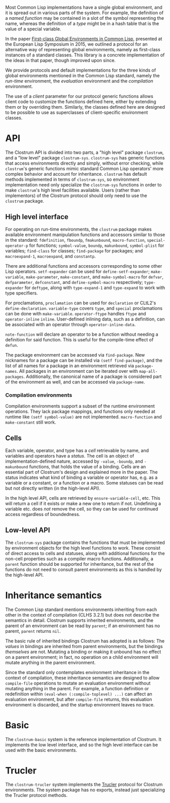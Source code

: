 Most Common Lisp implementations have a single global environment, and
it is spread out in various parts of the system.  For example, the
definition of a *named function* may be contained in a slot of the
symbol representing the name, whereas the definition of a *type* might
be in a hash table that is the value of a special variable.

In the paper [First-class Global Environments in Common
Lisp](http://metamodular.com/SICL/environments.pdf),
presented at the European Lisp Symposium in 2015, we outlined a
protocol for an alternative way of representing global environments,
namely as first-class instances of a standard classes.  This library
is a concrete implementation of the ideas in that paper, though
improved upon since.

We provide protocols and default implementations for the three kinds
of global environments mentioned in the Common Lisp standard, namely
the *run-time* environment, the *evaluation* environment and the
*compilation* environment.

The use of a *client* parameter for our protocol generic functions
allows client code to customize the functions defined here, either by
extending them or by overriding them.  Similarly, the classes defined
here are designed to be possible to use as superclasses of
client-specific environment classes.

# API

The Clostrum API is divided into two parts, a "high level" package `clostrum`, and a "low level" package `clostrum-sys`. `clostrum-sys` has generic functions that access environments directly and simply, without error checking, while `clostrum`'s generic functions mimic standard Common Lisp operators' more complex behavior and account for inheritance. `clostrum` has default methods implemented in terms of `clostrum-sys`, so environment implementation need only specialize the `clostrum-sys` functions in order to make `clostrum`'s high level facilities available. Users (rather than implementors) of the Clostrum protocol should only need to use the `clostrum` package.

## High level interface

For operating on run-time environments, the `clostrum` package makes available environment manipulation functions and accessors similar to those in the standard: `fdefinition`, `fboundp`, `fmakunbound`, `macro-function`, `special-operator-p` for functions; `symbol-value`, `boundp`, `makunbound`, `symbol-plist` for variables; `find-class` for classes; `find-package` for packages; and `macroexpand-1`, `macroexpand`, and `constantp`.

There are additional functions and accessors corresponding to some other Lisp operators. `setf-expander` can be used for `define-setf-expander`; `make-variable`, `make-parameter`, `make-constant`, and `make-symbol-macro` for `defvar`, `defparameter`, `defconstant`, and `define-symbol-macro` respectively; `type-expander` for `deftype`, along with `type-expand-1` and `type-expand` to work with type specifiers.

For proclamations, `proclamation` can be used for `declaration` or CLtL2's `define-declaration`. `variable-type` covers `type`, and `special` proclamations can be done with `make-variable`. `operator-ftype` handles `ftype` and `operator-inline` `inline`. User-defined inlining data, such as a definition, can be associated with an operator through `operator-inline-data`.

`note-function` will declare an operator to be a function without needing a definition for said function. This is useful for the compile-time effect of `defun`.

The package environment can be accessed via `find-package`. New nicknames for a package can be installed via `(setf find-package)`, and the list of all names for a package in an environment retrieved via `package-names`. All packages in an environment can be iterated over with `map-all-packages`. Additionally, the canonical name of a package is considered part of the environment as well, and can be accessed via `package-name`.

### Compilation environments

Compilation environments support a subset of the runtime environment operations. They lack package mappings, and functions only needed at runtime like `(setf symbol-value)` are not implemented. `macro-function` and `make-constant` still work.

## Cells

Each variable, operator, and type has a _cell_ retrievable by name, and variables and operators have a _status_. The cell is an object of implementation-defined nature, accessed by `-value`, `-boundp`, and `-makunbound` functions, that holds the value of a binding. Cells are an essential part of Clostrum's design and explained more in the paper. The status indicates what kind of binding a variable or operator has, e.g. as a variable or a constant, or a function or a macro. Some statuses can be read but not directly written (in the high-level API).

In the high level API, cells are retrieved by `ensure-variable-cell`, etc. This will return a cell if it exists or make a new one to return if not. Undefining a variable etc. does _not_ remove the cell, so they can be used for continued access regardless of boundedness.

## Low-level API

The `clostrum-sys` package contains the functions that must be implemented by environment objects for the high level functions to work. These consist of direct access to cells and statuses, along with additional functions for the non-cell properties such as a compiler macro functions. Additionally, a `parent` function should be supported for inheritance, but the rest of the functions do not need to consult parent environments as this is handled by the high-level API.

# Inheritance semantics

The Common Lisp standard mentions environments inheriting from each other in the context of compilation (CLHS 3.2.1) but does not describe the semantics in detail. Clostrum supports inherited environments, and the parent of an environment can be read by `parent`; if an environment has no parent, `parent` returns `nil`.

The basic rule of inherited bindings Clostrum has adopted is as follows: The _values_ in bindings are inherited from parent environments, but the bindings _themselves_ are not. Mutating a binding or making it unbound has no effect on a parent environment; in fact, no operation on a child environment will mutate anything in the parent environment.

Since the standard only contemplates environment inheritance in the context of compilation, these inheritance semantics are designed to allow `compile-file` operations to mutate an evaluation environment without mutating anything in the parent. For example, a function definition or redefinition within `(eval-when (:compile-toplevel) ...)` can affect an evaluation environment, but after `compile-file` returns, this evaluation environment is discarded, and the startup environment leaves no trace.

# Basic

The `clostrum-basic` system is the reference implementation of Clostrum. It implements the low level interface, and so the high level interface can be used with the basic environments.

# Trucler

The `clostrum-trucler` system implements the [Trucler](https://github.com/s-expressionists/Trucler/) protocol for Clostrum environments. The system package has no exports, instead just specializing the Trucler protocol methods.
